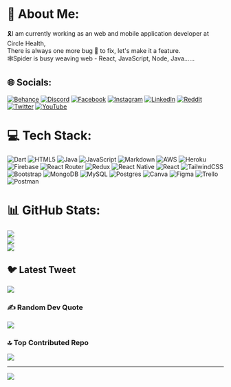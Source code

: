 # 💫 About Me:
🎗️I am currently working as an web and mobile application developer at Circle Health,<br>There is always one more bug 🤖 to fix, let's make it a feature.<br>🕸️Spider is busy weaving web - React, JavaScript, Node, Java......


## 🌐 Socials:
[![Behance](https://img.shields.io/badge/Behance-1769ff?logo=behance&logoColor=white)](https://behance.net/Spider-Calvin) [![Discord](https://img.shields.io/badge/Discord-%237289DA.svg?logo=discord&logoColor=white)](https://discord.gg/Spider-Calvin) [![Facebook](https://img.shields.io/badge/Facebook-%231877F2.svg?logo=Facebook&logoColor=white)](https://facebook.com/Spider-Calvin) [![Instagram](https://img.shields.io/badge/Instagram-%23E4405F.svg?logo=Instagram&logoColor=white)](https://instagram.com/Spider_Calvin) [![LinkedIn](https://img.shields.io/badge/LinkedIn-%230077B5.svg?logo=linkedin&logoColor=white)](https://linkedin.com/in/Spider-Calvin) [![Reddit](https://img.shields.io/badge/Reddit-%23FF4500.svg?logo=Reddit&logoColor=white)](https://reddit.com/user/Spider-Calvin) [![Twitter](https://img.shields.io/badge/Twitter-%231DA1F2.svg?logo=Twitter&logoColor=white)](https://twitter.com/Spider-Calvin) [![YouTube](https://img.shields.io/badge/YouTube-%23FF0000.svg?logo=YouTube&logoColor=white)](https://youtube.com/@Spider-Calvin) 

# 💻 Tech Stack:
![Dart](https://img.shields.io/badge/dart-%230175C2.svg?style=for-the-badge&logo=dart&logoColor=white) ![HTML5](https://img.shields.io/badge/html5-%23E34F26.svg?style=for-the-badge&logo=html5&logoColor=white) ![Java](https://img.shields.io/badge/java-%23ED8B00.svg?style=for-the-badge&logo=java&logoColor=white) ![JavaScript](https://img.shields.io/badge/javascript-%23323330.svg?style=for-the-badge&logo=javascript&logoColor=%23F7DF1E) ![Markdown](https://img.shields.io/badge/markdown-%23000000.svg?style=for-the-badge&logo=markdown&logoColor=white) ![AWS](https://img.shields.io/badge/AWS-%23FF9900.svg?style=for-the-badge&logo=amazon-aws&logoColor=white) ![Heroku](https://img.shields.io/badge/heroku-%23430098.svg?style=for-the-badge&logo=heroku&logoColor=white) ![Firebase](https://img.shields.io/badge/firebase-%23039BE5.svg?style=for-the-badge&logo=firebase) ![React Router](https://img.shields.io/badge/React_Router-CA4245?style=for-the-badge&logo=react-router&logoColor=white) ![Redux](https://img.shields.io/badge/redux-%23593d88.svg?style=for-the-badge&logo=redux&logoColor=white) ![React Native](https://img.shields.io/badge/react_native-%2320232a.svg?style=for-the-badge&logo=react&logoColor=%2361DAFB) ![React](https://img.shields.io/badge/react-%2320232a.svg?style=for-the-badge&logo=react&logoColor=%2361DAFB) ![TailwindCSS](https://img.shields.io/badge/tailwindcss-%2338B2AC.svg?style=for-the-badge&logo=tailwind-css&logoColor=white) ![Bootstrap](https://img.shields.io/badge/bootstrap-%23563D7C.svg?style=for-the-badge&logo=bootstrap&logoColor=white) ![MongoDB](https://img.shields.io/badge/MongoDB-%234ea94b.svg?style=for-the-badge&logo=mongodb&logoColor=white) ![MySQL](https://img.shields.io/badge/mysql-%2300f.svg?style=for-the-badge&logo=mysql&logoColor=white) ![Postgres](https://img.shields.io/badge/postgres-%23316192.svg?style=for-the-badge&logo=postgresql&logoColor=white) ![Canva](https://img.shields.io/badge/Canva-%2300C4CC.svg?style=for-the-badge&logo=Canva&logoColor=white) 	![Figma](https://img.shields.io/badge/figma-%23F24E1E.svg?style=for-the-badge&logo=figma&logoColor=white) ![Trello](https://img.shields.io/badge/Trello-%23026AA7.svg?style=for-the-badge&logo=Trello&logoColor=white) ![Postman](https://img.shields.io/badge/Postman-FF6C37?style=for-the-badge&logo=postman&logoColor=white)
# 📊 GitHub Stats:
![](https://github-readme-stats.vercel.app/api?username=Spider-Calvin&theme=dark&hide_border=false&include_all_commits=false&count_private=false)<br/>
![](https://github-readme-streak-stats.herokuapp.com/?user=Spider-Calvin&theme=dark&hide_border=false)<br/>
![](https://github-readme-stats.vercel.app/api/top-langs/?username=Spider-Calvin&theme=dark&hide_border=false&include_all_commits=false&count_private=false&layout=compact)

## 🐦 Latest Tweet
[![](https://gtce.itsvg.in/api?username=Spider-Calvin)](https://github.com/VishwaGauravIn/github-twitter-card-embed)

### ✍️ Random Dev Quote
![](https://quotes-github-readme.vercel.app/api?type=vetical&theme=radical)

### 🔝 Top Contributed Repo
![](https://github-contributor-stats.vercel.app/api?username=Spider-Calvin&limit=5&theme=dark&combine_all_yearly_contributions=true)

---
[![](https://visitcount.itsvg.in/api?id=Spider-Calvin&icon=0&color=0)](https://visitcount.itsvg.in)

<!-- Proudly created with GPRM ( https://gprm.itsvg.in ) -->
